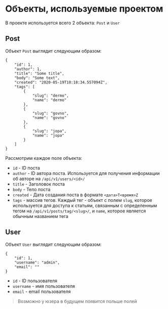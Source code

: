 # Объекты, используемые проектом

В проекте используется всего 2 объекта: `Post` и `User`

## Post

Объект `Post` выглядит следующим образом:

```
{
    "id": 1,
    "author": 1,
    "title": "Some title",
    "body": "Some text",
    "created": "2020-05-19T10:18:34.557094Z",
    "tags": [
        {
            "slug": "dermo",
            "name": "dermo"
        },
        {
            "slug": "govno",
            "name": "govno"
        },
        {
            "slug": "jopa",
            "name": "jopa"
        }
    ]
}
```

Рассмотрим каждое поле объекта:

* `id` - ID поста
* `author` - ID автора поста. Используется для получения информации об авторе на `/api/v1/users/<id>/`
* `title` - Заголовок поста
* `body` - Тело поста
* `created` - Дата создания поста в формате `<дата>T<время>Z`
* `tags` - массив тегов. Каждый тег - объект с полем `slug`, которое используется для доступа к статьям, связанным с определенным тегом на `/api/v1/posts/tag/<slug>/`, и `name`, которое является обычным названием тега

## User

Объект `User` выглядит следующим образом:

```
{
    "id": 1,
    "username": "admin",
    "email": ""
}
```

* `id` - ID пользователя
* `username` - имя пользователя
* `email` - email пользователя

> Возможно у юзера в будущем появится польше полей
